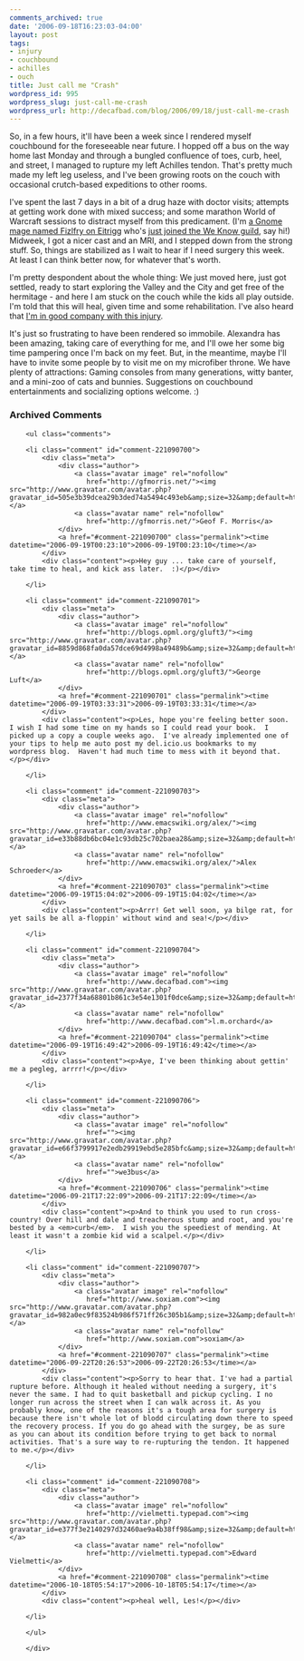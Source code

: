 ```yaml
---
comments_archived: true
date: '2006-09-18T16:23:03-04:00'
layout: post
tags:
- injury
- couchbound
- achilles
- ouch
title: Just call me "Crash"
wordpress_id: 995
wordpress_slug: just-call-me-crash
wordpress_url: http://decafbad.com/blog/2006/09/18/just-call-me-crash
---
```

So, in a few hours, it'll have been a week since I rendered myself couchbound for the foreseeable near future.  I hopped off a bus on the way home last Monday and through a bungled confluence of toes, curb, heel, and street, I managed to rupture my left Achilles tendon.  That's pretty much made my left leg useless, and I've been growing roots on the couch with occasional crutch-based expeditions to other rooms.

I've spent the last 7 days in a bit of a drug haze with doctor visits; attempts at getting work done with mixed success; and some marathon World of Warcraft sessions to distract myself from this predicament.  (I'm [a Gnome mage named Fizlfry on Eitrigg](http://decafbad.com/blog/2006/09/06/world-of-warcraft-is-my-world-of-warcraft) who's [just joined the We Know guild](http://weknow.to/forums/comments.php?DiscussionID=52&page=2#Item_17), say hi!)  Midweek, I got a nicer cast and an MRI, and I stepped down from the strong stuff.  So, things are stabilized as I wait to hear if I need surgery this week.  At least I can think better now, for whatever that's worth.

I'm pretty despondent about the whole thing:  We just moved here, just got settled, ready to start exploring the Valley and the City and get free of the hermitage - and here I am stuck on the couch while the kids all play outside.  I'm told that this will heal, given time and some rehabilitation.  I've also heard that [I'm in good company with this injury](http://www.rottentomatoes.com/news/comments/?entryid=336497).

It's just so frustrating to have been rendered so immobile.  Alexandra has been amazing, taking care of everything for me, and I'll owe her some big time pampering once I'm back on my feet.  But, in the meantime, maybe I'll have to invite some people by to visit me on my microfiber throne.  We have plenty of attractions:  Gaming consoles from many generations, witty banter, and a mini-zoo of cats and bunnies.  Suggestions on couchbound entertainments and socializing options welcome.  :)

<div id="comments" class="comments archived-comments">
            <h3>Archived Comments</h3>
            
        <ul class="comments">
            
        <li class="comment" id="comment-221090700">
            <div class="meta">
                <div class="author">
                    <a class="avatar image" rel="nofollow" 
                       href="http://gfmorris.net/"><img src="http://www.gravatar.com/avatar.php?gravatar_id=505e3b39dcea29b3ded74a5494c493eb&amp;size=32&amp;default=http://mediacdn.disqus.com/1320279820/images/noavatar32.png"/></a>
                    <a class="avatar name" rel="nofollow" 
                       href="http://gfmorris.net/">Geof F. Morris</a>
                </div>
                <a href="#comment-221090700" class="permalink"><time datetime="2006-09-19T00:23:10">2006-09-19T00:23:10</time></a>
            </div>
            <div class="content"><p>Hey guy ... take care of yourself, take time to heal, and kick ass later.  :)</p></div>
            
        </li>
    
        <li class="comment" id="comment-221090701">
            <div class="meta">
                <div class="author">
                    <a class="avatar image" rel="nofollow" 
                       href="http://blogs.opml.org/gluft3/"><img src="http://www.gravatar.com/avatar.php?gravatar_id=8859d868fa0da57dce69d4998a49489b&amp;size=32&amp;default=http://mediacdn.disqus.com/1320279820/images/noavatar32.png"/></a>
                    <a class="avatar name" rel="nofollow" 
                       href="http://blogs.opml.org/gluft3/">George Luft</a>
                </div>
                <a href="#comment-221090701" class="permalink"><time datetime="2006-09-19T03:33:31">2006-09-19T03:33:31</time></a>
            </div>
            <div class="content"><p>Les, hope you're feeling better soon.  I wish I had some time on my hands so I could read your book.  I picked up a copy a couple weeks ago.  I've already implemented one of your tips to help me auto post my del.icio.us bookmarks to my wordpress blog.  Haven't had much time to mess with it beyond that.</p></div>
            
        </li>
    
        <li class="comment" id="comment-221090703">
            <div class="meta">
                <div class="author">
                    <a class="avatar image" rel="nofollow" 
                       href="http://www.emacswiki.org/alex/"><img src="http://www.gravatar.com/avatar.php?gravatar_id=e33b88db6bc04e1c93db25c702baea28&amp;size=32&amp;default=http://mediacdn.disqus.com/1320279820/images/noavatar32.png"/></a>
                    <a class="avatar name" rel="nofollow" 
                       href="http://www.emacswiki.org/alex/">Alex Schroeder</a>
                </div>
                <a href="#comment-221090703" class="permalink"><time datetime="2006-09-19T15:04:02">2006-09-19T15:04:02</time></a>
            </div>
            <div class="content"><p>Arrr! Get well soon, ya bilge rat, for yet sails be all a-floppin' without wind and sea!</p></div>
            
        </li>
    
        <li class="comment" id="comment-221090704">
            <div class="meta">
                <div class="author">
                    <a class="avatar image" rel="nofollow" 
                       href="http://www.decafbad.com"><img src="http://www.gravatar.com/avatar.php?gravatar_id=2377f34a68801b861c3e54e1301f0dce&amp;size=32&amp;default=http://mediacdn.disqus.com/1320279820/images/noavatar32.png"/></a>
                    <a class="avatar name" rel="nofollow" 
                       href="http://www.decafbad.com">l.m.orchard</a>
                </div>
                <a href="#comment-221090704" class="permalink"><time datetime="2006-09-19T16:49:42">2006-09-19T16:49:42</time></a>
            </div>
            <div class="content"><p>Aye, I've been thinking about gettin' me a pegleg, arrrr!</p></div>
            
        </li>
    
        <li class="comment" id="comment-221090706">
            <div class="meta">
                <div class="author">
                    <a class="avatar image" rel="nofollow" 
                       href=""><img src="http://www.gravatar.com/avatar.php?gravatar_id=e66f3799917e2edb29919ebd5e285bfc&amp;size=32&amp;default=http://mediacdn.disqus.com/1320279820/images/noavatar32.png"/></a>
                    <a class="avatar name" rel="nofollow" 
                       href="">we3bus</a>
                </div>
                <a href="#comment-221090706" class="permalink"><time datetime="2006-09-21T17:22:09">2006-09-21T17:22:09</time></a>
            </div>
            <div class="content"><p>And to think you used to run cross-country! Over hill and dale and treacherous stump and root, and you're bested by a <em>curb</em>.  I wish you the speediest of mending. At least it wasn't a zombie kid wid a scalpel.</p></div>
            
        </li>
    
        <li class="comment" id="comment-221090707">
            <div class="meta">
                <div class="author">
                    <a class="avatar image" rel="nofollow" 
                       href="http://www.soxiam.com"><img src="http://www.gravatar.com/avatar.php?gravatar_id=982a0ec9f83524b986f571ff26c305b1&amp;size=32&amp;default=http://mediacdn.disqus.com/1320279820/images/noavatar32.png"/></a>
                    <a class="avatar name" rel="nofollow" 
                       href="http://www.soxiam.com">soxiam</a>
                </div>
                <a href="#comment-221090707" class="permalink"><time datetime="2006-09-22T20:26:53">2006-09-22T20:26:53</time></a>
            </div>
            <div class="content"><p>Sorry to hear that. I've had a partial rupture before. Although it healed without needing a surgery, it's never the same. I had to quit basketball and pickup cycling. I no longer run across the street when I can walk across it. As you probably know, one of the reasons it's a tough area for surgery is because there isn't whole lot of blodd circulating down there to speed the recovery process. If you do go ahead with the surgey, be as sure as you can about its condition before trying to get back to normal activities. That's a sure way to re-rupturing the tendon. It happened to me.</p></div>
            
        </li>
    
        <li class="comment" id="comment-221090708">
            <div class="meta">
                <div class="author">
                    <a class="avatar image" rel="nofollow" 
                       href="http://vielmetti.typepad.com"><img src="http://www.gravatar.com/avatar.php?gravatar_id=e377f3e2140297d32460ae9a4b38ff98&amp;size=32&amp;default=http://mediacdn.disqus.com/1320279820/images/noavatar32.png"/></a>
                    <a class="avatar name" rel="nofollow" 
                       href="http://vielmetti.typepad.com">Edward Vielmetti</a>
                </div>
                <a href="#comment-221090708" class="permalink"><time datetime="2006-10-18T05:54:17">2006-10-18T05:54:17</time></a>
            </div>
            <div class="content"><p>heal well, Les!</p></div>
            
        </li>
    
        </ul>
    
        </div>
    